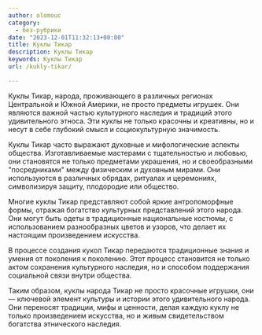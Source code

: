 ```yaml
---
author: olomouc
category:
  - без-рубрики
date: "2023-12-01T11:32:13+00:00"
title: Куклы Тикар
description: Куклы Тикар
keywords: Куклы Тикар
url: /kukly-tikar/

---
```

Куклы Тикар, народа, проживающего в различных регионах Центральной и Южной Америки, не просто предметы игрушек. Они являются важной частью культурного наследия и традиций этого удивительного этноса. Эти куклы не только красочны и креативны, но и несут в себе глубокий смысл и социокультурную значимость.

Куклы Тикар часто выражают духовные и мифологические аспекты общества. Изготавливаемые мастерами с тщательностью и любовью, они становятся не только предметами украшения, но и своеобразными "посредниками" между физическим и духовным мирами. Они используются в различных обрядах, ритуалах и церемониях, символизируя защиту, плодородие или общество.

Многие куклы Тикар представляют собой яркие антропоморфные формы, отражая богатство культурных представлений этого народа. Они могут быть одеты в традиционные национальные костюмы, с использованием разнообразных цветов и узоров, что делает их настоящим произведением искусства.

В процессе создания кукол Тикар передаются традиционные знания и умения от поколения к поколению. Этот процесс становится не только актом сохранения культурного наследия, но и способом поддержания социальной связи внутри общества.

Таким образом, куклы народа Тикар не просто красочные игрушки, они — ключевой элемент культуры и истории этого удивительного народа. Они переносят традиции, мифы и ценности, делая каждую куклу не только произведением искусства, но и живым свидетельством богатства этнического наследия.
